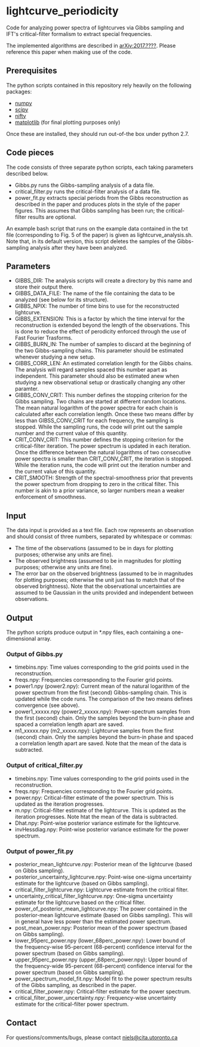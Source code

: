 # lightcurve_periodicity

Code for analyzing power spectra of lightcurves via Gibbs sampling and IFT's critical-filter formalism to extract special frequencies.

The implemented algorithms are described in [arXiv:2017.????](http://www.arxiv.org/abs/????). Please reference this paper when making use of the code.


## Prerequisites

The python scripts contained in this repository rely heavily on the following packages:
* [numpy](http://www.numpy.org)
* [scipy](https://www.scipy.org)
* [nifty](http://wwwmpa.mpa-garching.mpg.de/ift/nifty/)
* [matplotlib](http://matplotlib.org) (for final plotting purposes only)

Once these are installed, they should run out-of-the box under python 2.7.


## Code pieces

The code consists of three separate python scripts, each taking parameters described below.
* Gibbs.py runs the Gibbs-sampling analysis of a data file.
* critical_filter.py runs the critical-filter analysis of a data file.
* power_fit.py extracts special periods from the Gibbs reconstruction as described in the paper and produces plots in the style of the paper figures. This assumes that Gibbs sampling has been run; the critical-filter results are optional.

An example bash script that runs on the example data contained in the txt file (corresponding to Fig. 5 of the paper) is given as lightcurve_analysis.sh. Note that, in its default version, this script deletes the samples of the Gibbs-sampling analysis after they have been analyzed.


## Parameters

* GIBBS_DIR: The analysis scripts will create a directory by this name and store their output there.
* GIBBS_DATA_FILE: The name of the file containing the data to be analyzed (see below for its structure).
* GIBBS_NPIX: The number of time bins to use for the reconstructed lightcurve.
* GIBBS_EXTENSION: This is a factor by which the time interval for the reconstruction is extended beyond the length of the observations. This is done to reduce the effect of perodicity enforced through the use of Fast Fourier Trasforms.
* GIBBS_BURN_IN: The number of samples to discard at the beginning of the two Gibbs-sampling chains. This parameter should be estimated whenever studying a new setup.
* GIBBS_CORR_LEN: An estimated correlation length for the Gibbs chains. The analysis will regard samples spaced this number apart as independent. This parameter should also be estimated anew when studying a new observational setup or drastically changing any other paramter.
* GIBBS_CONV_CRIT: This number defines the stopping criterion for the Gibbs sampling. Two chains are started at different random locations. The mean natural logarithm of the power spectra for each chain is calculated after each correlation length. Once these two means differ by less than GIBSS_CONV_CRIT for each frequency, the sampling is stopped. While the sampling runs, the code will print out the sample number and the current value of this quantity.
* CRIT_CONV_CRIT: This number defines the stopping criterion for the critical-filter iteration. The power spectrum is updated in each iteration. Once the difference between the natural logarithms of two consecutive power spectra is smaller than CRIT_CONV_CRIT, the iteration is stopped. While the iteration runs, the code will print out the iteration number and the current value of this quantity.
* CRIT_SMOOTH: Strength of the spectral-smoothness prior that prevents the power spectrum from dropping to zero in the critical filter. This number is akin to a prior variance, so larger numbers mean a weaker enforcement of smoothness.


## Input

The data input is provided as a text file. Each row represents an observation and should consist of three numbers, separated by whitespace or commas:
* The time of the observations (assumed to be in days for plotting purposes; otherwise any units are fine).
* The observed brightness (assumed to be in magnitudes for plotting purposes; otherwise any units are fine).
* The error bar on the observed brightness (assumed to be in magnitudes for plotting purposes; otherwise the unit just has to match that of the observed brightness).
Note that the observational uncertainties are assumed to be Gaussian in the units provided and independent between observations. 


## Output

The python scripts produce output in *.npy files, each containing a one-dimensional array.

### Output of Gibbs.py

* timebins.npy: Time values corresponding to the grid points used in the reconstruction.
* freqs.npy: Frequencies corresponding to the Fourier grid points.
* power1.npy (power2.npy): Current mean of the natural logarithm of the power spectrum from the first (second) Gibbs-sampling chain. This is updated while the code runs. The comparison of the two means defines convergence (see above).
* power1_xxxxx.npy (power2_xxxxx.npy): Power-spectrum samples from the first (second) chain. Only the samples beyond the burn-in phase and spaced a correlation length apart are saved.
* m1_xxxxx.npy (m2_xxxxx.npy): Lightcurve samples from the first (second) chain. Only the samples beyond the burn-in phase and spaced a correlation length apart are saved. Note that the mean of the data is subtracted.


### Output of critical_filter.py

* timebins.npy: Time values corresponding to the grid points used in the reconstruction.
* freqs.npy: Frequencies corresponding to the Fourier grid points.
* power.npy: Critical-filter estimate of the power spectrum. This is updated as the iteration progresses.
* m.npy: Critical-filter estimate of the lightcurve. This is updated as the iteration progresses. Note htat the mean of the data is subtracted.
* Dhat.npy: Point-wise posterior variance estimate for the lightcurve.
* invHessdiag.npy: Point-wise posterior variance estimate for the power spectrum.


### Output of power_fit.py

* posterior_mean_lightcurve.npy: Posterior mean of the lightcurve (based on Gibbs sampling).
* posterior_uncertainty_lightcurve.npy: Point-wise one-sigma uncertainty estimate for the lightcurve (based on Gibbs sampling).
* critical_filter_lightcurve.npy: Lightcurve estimate from the critical filter.
* uncertainty_critical_filter_lightcurve.npy: One-sigma uncertainty estimate for the lightcurve based on the critical filter.
* power_of_posterior_mean_lightcurve.npy: The power contained in the posterior-mean lightcurve estimate (based on Gibbs sampling). This will in general have less power than the estimated power spectrum.
* post_mean_power.npy: Posterior mean of the power spectrum (based on Gibbs sampling).
* lower_95perc_power.npy (lower_68perc_power.npy): Lower bound of the frequency-wise 95-percent (68-percent) confidence interval for the power spectrum (based on Gibbs sampling).
* upper_95perc_power.npy (upper_68perc_power.npy): Upper bound of the frequency-wide 95-percent (68-percent) confidence interval for the power spectrum (based on Gibbs sampling).
* power_spectrum_model_fit.npy: Model fit to the power spectrum results of the Gibbs sampling, as described in the paper.
* critical_filter_power.npy: Critical-filter estimate for the power spectrum.
* critical_filter_power_uncertainty.npy: Frequency-wise uncertainty estimate for the critical-filter power spectrum.


## Contact

For questions/comments/bugs, please contact niels@cita.utoronto.ca
